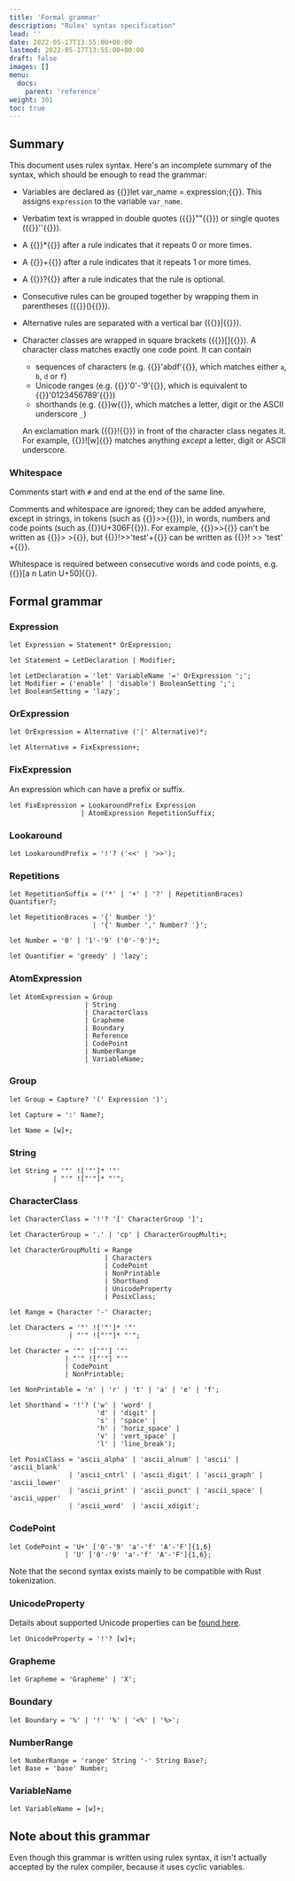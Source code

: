 ```yaml
---
title: 'Formal grammar'
description: "Rulex' syntax specification"
lead: ''
date: 2022-05-17T13:55:00+00:00
lastmod: 2022-05-17T13:55:00+00:00
draft: false
images: []
menu:
  docs:
    parent: 'reference'
weight: 301
toc: true
---
```


## Summary

This document uses rulex syntax. Here's an incomplete summary of the syntax, which should be enough
to read the grammar:

- Variables are declared as {{<rulex>}}let var_name = expression;{{</rulex>}}. This assigns
  `expression` to the variable `var_name`.

- Verbatim text is wrapped in double quotes ({{<rulex>}}""{{</rulex>}}) or single quotes
  ({{<rulex>}}''{{</rulex>}}).

- A {{<rulex>}}\*{{</rulex>}} after a rule indicates that it repeats 0 or more times.

- A {{<rulex>}}+{{</rulex>}} after a rule indicates that it repeats 1 or more times.

- A {{<rulex>}}?{{</rulex>}} after a rule indicates that the rule is optional.

- Consecutive rules can be grouped together by wrapping them in parentheses
  ({{<rulex>}}(){{</rulex>}}).

- Alternative rules are separated with a vertical bar ({{<rulex>}}|{{</rulex>}}).

- Character classes are wrapped in square brackets ({{<rulex>}}[]{{</rulex>}}).
  A character class matches exactly one code point. It can contain

  - sequences of characters (e.g. {{<rulex>}}'abdf'{{</rulex>}}, which matches either
    `a`, `b`, `d` or `f`)
  - Unicode ranges (e.g. {{<rulex>}}'0'-'9'{{</rulex>}}, which is equivalent to
    {{<rulex>}}'0123456789'{{</rulex>}})
  - shorthands (e.g. {{<rulex>}}w{{</rulex>}}, which matches a letter, digit or
    the ASCII underscore `_`)

  An exclamation mark ({{<rulex>}}!{{</rulex>}}) in front of the character class negates it.
  For example, {{<rulex>}}![w]{{</rulex>}} matches anything _except_ a letter, digit or
  ASCII underscore.

### Whitespace

Comments start with `#` and end at the end of the same line.

Comments and whitespace are ignored; they can be added anywhere, except in strings, in tokens
(such as {{<rulex>}}>>{{</rulex>}}), in words, numbers and code points (such as
{{<rulex>}}U+306F{{</rulex>}}). For example, {{<rulex>}}>>{{</rulex>}} can't be written as
{{<rulex>}}> >{{</rulex>}}, but {{<rulex>}}!>>'test'+{{</rulex>}} can be written as
{{<rulex>}}! >> 'test' +{{</rulex>}}.

Whitespace is required between consecutive words and code points, e.g.
{{<rulex>}}[a n Latin U+50]{{</rulex>}}.

## Formal grammar

### Expression

```rulex
let Expression = Statement* OrExpression;

let Statement = LetDeclaration | Modifier;

let LetDeclaration = 'let' VariableName '=' OrExpression ';';
let Modifier = ('enable' | 'disable') BooleanSetting ';';
let BooleanSetting = 'lazy';
```

### OrExpression

```rulex
let OrExpression = Alternative ('|' Alternative)*;

let Alternative = FixExpression+;
```

### FixExpression

An expression which can have a prefix or suffix.

```rulex
let FixExpression = LookaroundPrefix Expression
                  | AtomExpression RepetitionSuffix;
```

### Lookaround

```rulex
let LookaroundPrefix = '!'? ('<<' | '>>');
```

### Repetitions

```rulex
let RepetitionSuffix = ('*' | '+' | '?' | RepetitionBraces) Quantifier?;

let RepetitionBraces = '{' Number '}'
                     | '{' Number ',' Number? '}';

let Number = '0' | '1'-'9' ('0'-'9')*;

let Quantifier = 'greedy' | 'lazy';
```

### AtomExpression

```rulex
let AtomExpression = Group
                   | String
                   | CharacterClass
                   | Grapheme
                   | Boundary
                   | Reference
                   | CodePoint
                   | NumberRange
                   | VariableName;
```

### Group

```rulex
let Group = Capture? '(' Expression ')';

let Capture = ':' Name?;

let Name = [w]+;
```

### String

```rulex
let String = '"' !['"']* '"'
           | "'" !["'"]* "'";
```

### CharacterClass

```rulex
let CharacterClass = '!'? '[' CharacterGroup ']';

let CharacterGroup = '.' | 'cp' | CharacterGroupMulti+;

let CharacterGroupMulti = Range
                        | Characters
                        | CodePoint
                        | NonPrintable
                        | Shorthand
                        | UnicodeProperty
                        | PosixClass;

let Range = Character '-' Character;

let Characters = '"' !['"']* '"'
               | "'" !["'"]* "'";

let Character = '"' !['"'] '"'
              | "'" !["'"] "'"
              | CodePoint
              | NonPrintable;

let NonPrintable = 'n' | 'r' | 't' | 'a' | 'e' | 'f';

let Shorthand = '!'? ('w' | 'word' |
                      'd' | 'digit' |
                      's' | 'space' |
                      'h' | 'horiz_space' |
                      'v' | 'vert_space' |
                      'l' | 'line_break');

let PosixClass = 'ascii_alpha' | 'ascii_alnum' | 'ascii' | 'ascii_blank'
               | 'ascii_cntrl' | 'ascii_digit' | 'ascii_graph' | 'ascii_lower'
               | 'ascii_print' | 'ascii_punct' | 'ascii_space' | 'ascii_upper'
               | 'ascii_word'  | 'ascii_xdigit';
```

### CodePoint

```rulex
let CodePoint = 'U+' ['0'-'9' 'a'-'f' 'A'-'F']{1,6}
              | 'U' ['0'-'9' 'a'-'f' 'A'-'F']{1,6};
```

Note that the second syntax exists mainly to be compatible with Rust tokenization.

### UnicodeProperty

Details about supported Unicode properties can be [found here](unicode-properties.md).

```rulex
let UnicodeProperty = '!'? [w]+;
```

### Grapheme

```rulex
let Grapheme = 'Grapheme' | 'X';
```

### Boundary

```rulex
let Boundary = '%' | '!' '%' | '<%' | '%>';
```

### NumberRange

```rulex
let NumberRange = 'range' String '-' String Base?;
let Base = 'base' Number;
```

### VariableName

```rulex
let VariableName = [w]+;
```

## Note about this grammar

Even though this grammar is written using rulex syntax, it isn't actually accepted by the rulex
compiler, because it uses cyclic variables.
